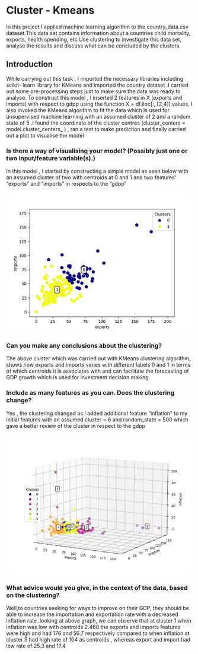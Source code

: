 # Cluster - Kmeans
In this project I applied machine learning algorithm to the country_data.csv dataset.This data set contains information about a countries child mortality, exports, health
spending, etc.Use clustering to investigate this data set, analyse the results and discuss what can be concluded by the clusters.

## Introduction 
While carrying out this task , I imported the necessary libraries including scikit- learn library for KMeans and imported the country dataset .I carried out some pre-processing steps just to make sure the data was ready to analyse.
To construct this model , I inserted 2 features in X (exports and imports) with respect to gdpp using the function X = df.iloc[:, [2,4]].values, I also invoked the KMeans algorithm to fit the data which Is used for unsupervised machine learning with an assumed cluster of 2 and a random state of 5 .I found the coordinate of the cluster centres (cluster_centers = model.cluster_centers_ ) , ran a test to make prediction and finally carried out a plot to visualise the model 

### Is there a way of visualising your model? (Possibly just one or two input/feature variable(s).)
In this model , I started by constructing a simple model as seen below with an assumed cluster of two with centroids at 0 and 1 and two features’ “exports” and “imports” in respects to the “gdpp”

![Diagram Title](/charts/cluster_plot.png)

### Can you make any conclusions about the clustering?
The above cluster which was carried out with KMeans clustering algorithm, shows how exports and imports varies with different labels 0 and 1 in terms of which centroids it is associates with and can facilitate the forecasting of GDP growth which is used for investment decision making.

### Include as many features as you can. Does the clustering change?
Yes , the clustering changed as I added additional feature “inflation” to my initial features with an assumed cluster = 6 and random_state = 500 which gave a better review of the cluster in respect to the gdpp

![Diagram Title](/charts/cluster_3Dplot.png)

### What advice would you give, in the context of the data, based on the clustering?
Well,to countries seeking for ways to improve on their GDP, they should be able to increase the importation and exportation rate with a decreased inflation rate .looking at above graph, we can observe that at cluster 1 when inflation was low with centroids 2.468 the exports and imports features were high and had 176 and 56.7 respectively compared to when inflation at cluster 5 had high rate of 104 as centroids , whereas export and import had low rate of 25.3 and 17.4 
